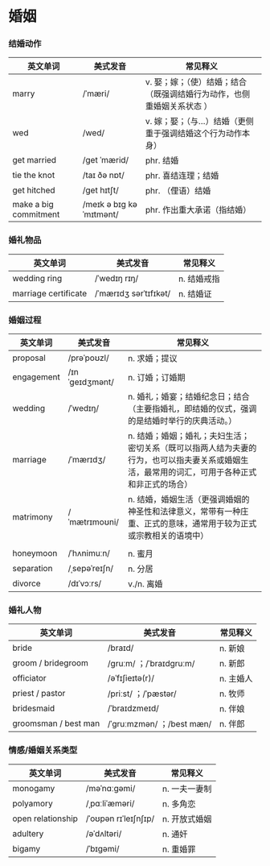 # 婚姻

### 结婚动作
| 英文单词              | 美式发音                | 常见释义                                                     |
| --------------------- | ----------------------- | ------------------------------------------------------------ |
| marry                 | /ˈmæri/                 | v. 娶；嫁；（使）结婚；结合（既强调结婚行为动作，也侧重婚姻关系状态 ） |
| wed                   | /wed/                   | v. 嫁；娶；（与…）结婚（更侧重于强调结婚这个行为动作本身）   |
| get married           | /ɡet ˈmærid/            | phr. 结婚                                                    |
| tie the knot          | /taɪ ðə nɒt/            | phr. 喜结连理；结婚                                          |
| get hitched           | /ɡet hɪtʃt/             | phr. （俚语）结婚                                            |
| make a big commitment | /meɪk ə bɪɡ kəˈmɪtmənt/ | phr. 作出重大承诺（指结婚）                                  |

### 婚礼物品
| 英文单词             | 美式发音              | 常见释义    |
| -------------------- | --------------------- | ----------- |
| wedding ring         | /ˈwedɪŋ rɪŋ/          | n. 结婚戒指 |
| marriage certificate | /ˈmærɪdʒ sərˈtɪfɪkət/ | n. 结婚证   |

### 婚姻过程
| 英文单词   | 美式发音       | 常见释义                                                     |
| ---------- | -------------- | ------------------------------------------------------------ |
| proposal   | /prəˈpoʊzl/    | n. 求婚；提议                                                |
| engagement | /ɪnˈɡeɪdʒmənt/ | n. 订婚；订婚期                                              |
| wedding    | /ˈwedɪŋ/       | n. 婚礼；婚宴；结婚纪念日；结合（主要指婚礼，即结婚的仪式，强调的是结婚时举行的庆典活动。） |
| marriage   | /ˈmærɪdʒ/      | n. 结婚；婚姻；婚礼；夫妇生活；密切关系（既可以指两人结为夫妻的行为，也可以指夫妻关系或婚姻生活，最常用的词汇，可用于各种正式和非正式的场合） |
| matrimony  | /ˈmætrɪmoʊni/  | n. 结婚，婚姻生活（更强调婚姻的神圣性和法律意义，常带有一种庄重、正式的意味，通常用于较为正式或宗教相关的语境中） |
|            |                |                                                              |
| honeymoon  | /ˈhʌnimuːn/    | n. 蜜月                                                      |
| separation | /ˌsepəˈreɪʃn/  | n. 分居                                                      |
| divorce    | /dɪˈvɔːrs/     | v./n. 离婚                                                   |

### 婚礼人物
| 英文单词             | 美式发音                  | 常见释义  |
| -------------------- | ------------------------- | --------- |
| bride                | /braɪd/                   | n. 新娘   |
| groom / bridegroom   | /ɡruːm/ ；/ˈbraɪdɡruːm/   | n. 新郎   |
| officiator           | /əˈfɪʃieɪtə(r)/           | n. 主婚人 |
| priest / pastor      | /priːst/ ；/ˈpæstər/      | n. 牧师   |
| bridesmaid           | /ˈbraɪdzmeɪd/             | n. 伴娘   |
| groomsman / best man | /ˈɡruːmzmən/ ；/best mæn/ | n. 伴郎   |

### 情感/婚姻关系类型
| 英文单词          | 美式发音             | 常见释义      |
| ----------------- | -------------------- | ------------- |
| monogamy          | /məˈnɑːɡəmi/         | n. 一夫一妻制 |
| polyamory         | /ˌpɑːliˈæməri/       | n. 多角恋     |
| open relationship | /ˈoʊpən rɪˈleɪʃnʃɪp/ | n. 开放式婚姻 |
| adultery          | /əˈdʌltəri/          | n. 通奸       |
| bigamy            | /ˈbɪɡəmi/            | n. 重婚罪     |

